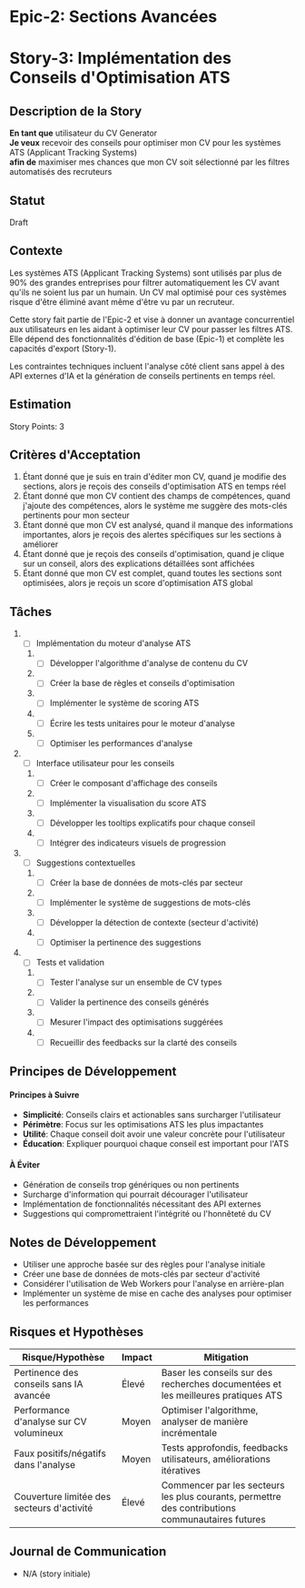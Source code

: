 # Epic-2: Sections Avancées

# Story-3: Implémentation des Conseils d'Optimisation ATS

## Description de la Story

**En tant que** utilisateur du CV Generator  
**Je veux** recevoir des conseils pour optimiser mon CV pour les systèmes ATS (Applicant Tracking Systems)  
**afin de** maximiser mes chances que mon CV soit sélectionné par les filtres automatisés des recruteurs

## Statut

Draft

## Contexte

Les systèmes ATS (Applicant Tracking Systems) sont utilisés par plus de 90% des grandes entreprises pour filtrer automatiquement les CV avant qu'ils ne soient lus par un humain. Un CV mal optimisé pour ces systèmes risque d'être éliminé avant même d'être vu par un recruteur.

Cette story fait partie de l'Epic-2 et vise à donner un avantage concurrentiel aux utilisateurs en les aidant à optimiser leur CV pour passer les filtres ATS. Elle dépend des fonctionnalités d'édition de base (Epic-1) et complète les capacités d'export (Story-1).

Les contraintes techniques incluent l'analyse côté client sans appel à des API externes d'IA et la génération de conseils pertinents en temps réel.

## Estimation

Story Points: 3

## Critères d'Acceptation

1. Étant donné que je suis en train d'éditer mon CV, quand je modifie des sections, alors je reçois des conseils d'optimisation ATS en temps réel
2. Étant donné que mon CV contient des champs de compétences, quand j'ajoute des compétences, alors le système me suggère des mots-clés pertinents pour mon secteur
3. Étant donné que mon CV est analysé, quand il manque des informations importantes, alors je reçois des alertes spécifiques sur les sections à améliorer
4. Étant donné que je reçois des conseils d'optimisation, quand je clique sur un conseil, alors des explications détaillées sont affichées
5. Étant donné que mon CV est complet, quand toutes les sections sont optimisées, alors je reçois un score d'optimisation ATS global

## Tâches

1. - [ ] Implémentation du moteur d'analyse ATS

   1. - [ ] Développer l'algorithme d'analyse de contenu du CV
   2. - [ ] Créer la base de règles et conseils d'optimisation
   3. - [ ] Implémenter le système de scoring ATS
   4. - [ ] Écrire les tests unitaires pour le moteur d'analyse
   5. - [ ] Optimiser les performances d'analyse

2. - [ ] Interface utilisateur pour les conseils

   1. - [ ] Créer le composant d'affichage des conseils
   2. - [ ] Implémenter la visualisation du score ATS
   3. - [ ] Développer les tooltips explicatifs pour chaque conseil
   4. - [ ] Intégrer des indicateurs visuels de progression

3. - [ ] Suggestions contextuelles

   1. - [ ] Créer la base de données de mots-clés par secteur
   2. - [ ] Implémenter le système de suggestions de mots-clés
   3. - [ ] Développer la détection de contexte (secteur d'activité)
   4. - [ ] Optimiser la pertinence des suggestions

4. - [ ] Tests et validation
   1. - [ ] Tester l'analyse sur un ensemble de CV types
   2. - [ ] Valider la pertinence des conseils générés
   3. - [ ] Mesurer l'impact des optimisations suggérées
   4. - [ ] Recueillir des feedbacks sur la clarté des conseils

## Principes de Développement

#### Principes à Suivre

- **Simplicité**: Conseils clairs et actionables sans surcharger l'utilisateur
- **Périmètre**: Focus sur les optimisations ATS les plus impactantes
- **Utilité**: Chaque conseil doit avoir une valeur concrète pour l'utilisateur
- **Éducation**: Expliquer pourquoi chaque conseil est important pour l'ATS

#### À Éviter

- Génération de conseils trop génériques ou non pertinents
- Surcharge d'information qui pourrait décourager l'utilisateur
- Implémentation de fonctionnalités nécessitant des API externes
- Suggestions qui compromettraient l'intégrité ou l'honnêteté du CV

## Notes de Développement

- Utiliser une approche basée sur des règles pour l'analyse initiale
- Créer une base de données de mots-clés par secteur d'activité
- Considérer l'utilisation de Web Workers pour l'analyse en arrière-plan
- Implémenter un système de mise en cache des analyses pour optimiser les performances

## Risques et Hypothèses

| Risque/Hypothèse                           | Impact | Mitigation                                                                                       |
| ------------------------------------------ | ------ | ------------------------------------------------------------------------------------------------ |
| Pertinence des conseils sans IA avancée    | Élevé  | Baser les conseils sur des recherches documentées et les meilleures pratiques ATS                |
| Performance d'analyse sur CV volumineux    | Moyen  | Optimiser l'algorithme, analyser de manière incrémentale                                         |
| Faux positifs/négatifs dans l'analyse      | Moyen  | Tests approfondis, feedbacks utilisateurs, améliorations itératives                              |
| Couverture limitée des secteurs d'activité | Élevé  | Commencer par les secteurs les plus courants, permettre des contributions communautaires futures |

## Journal de Communication

- N/A (story initiale)
